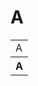 # A

<div align="center"><table style="margin-left: auto; margin-right: auto;">
  <tr><td>
    A
  </td></tr><tr><th>
    A
  </th></tr>
</table></div>
